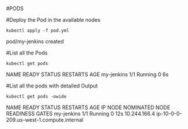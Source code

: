 #PODS

#Deploy the Pod in the available nodes

```
kubectl apply -f pod.yml 
```
pod/my-jenkins created

#List all the Pods
```
kubectl get pods
```
NAME         READY   STATUS    RESTARTS   AGE
my-jenkins   1/1     Running   0          6s

#List all the pods with detailed Output
```
kubectl get pods -owide
```
NAME         READY   STATUS    RESTARTS   AGE   IP             NODE                                       NOMINATED NODE   READINESS GATES
my-jenkins   1/1     Running   0          12s   10.244.166.4   ip-10-0-0-209.us-west-1.compute.internal   <none>           <none>
